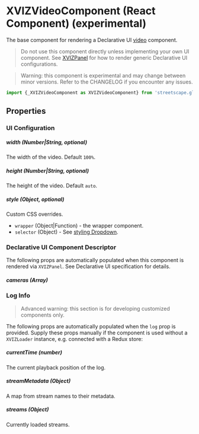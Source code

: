 # XVIZVideoComponent (React Component) (experimental)

The base component for rendering a Declarative UI
[video](https://github.com/uber/xviz/blob/master/docs/declarative-ui/components.md#Video) component.

> Do not use this component directly unless implementing your own UI component. See
> [XVIZPanel](/docs/api-reference/xviz-panel.md) for how to render generic Declarative UI
> configurations.

> Warning: this component is experimental and may change between minor versions. Refer to the
> CHANGELOG if you encounter any issues.

```js
import {_XVIZVideoComponent as XVIZVideoComponent} from 'streetscape.gl';
```

## Properties

### UI Configuration

##### width (Number|String, optional)

The width of the video. Default `100%`.

##### height (Number|String, optional)

The height of the video. Default `auto`.

##### style (Object, optional)

Custom CSS overrides.

- `wrapper` (Object|Function) - the wrapper component.
- `selector` (Object) - See
  [styling Dropdown](https://github.com/uber-web/monochrome/blob/master/src/shared/dropdown/README.md#styling).

### Declarative UI Component Descriptor

The following props are automatically populated when this component is rendered via `XVIZPanel`. See
Declarative UI specification for details.

##### cameras (Array)

### Log Info

> Advanced warning: this section is for developing customized components only.

The following props are automatically populated when the `log` prop is provided. Supply these props
manually if the component is used without a `XVIZLoader` instance, e.g. connected with a Redux
store:

##### currentTime (number)

The current playback position of the log.

##### streamMetadata (Object)

A map from stream names to their metadata.

##### streams (Object)

Currently loaded streams.
